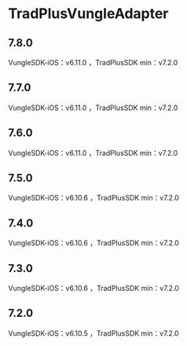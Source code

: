 # TradPlusVungleAdapter

## 7.8.0

VungleSDK-iOS：v6.11.0 ，TradPlusSDK min：v7.2.0

## 7.7.0

VungleSDK-iOS：v6.11.0 ，TradPlusSDK min：v7.2.0

## 7.6.0

VungleSDK-iOS：v6.11.0 ，TradPlusSDK min：v7.2.0

## 7.5.0

VungleSDK-iOS：v6.10.6 ，TradPlusSDK min：v7.2.0

## 7.4.0

VungleSDK-iOS：v6.10.6 ，TradPlusSDK min：v7.2.0

## 7.3.0

VungleSDK-iOS：v6.10.6 ，TradPlusSDK min：v7.2.0

## 7.2.0

VungleSDK-iOS：v6.10.5 ，TradPlusSDK min：v7.2.0